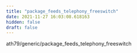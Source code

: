 ```yaml
---
title: "package_feeds_telephony_freeswitch"
date: 2021-11-27 16:03:08.618163
hidden: false
draft: false
---
```


ath79/generic/package_feeds_telephony_freeswitch

